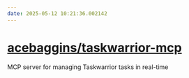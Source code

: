 ```yaml
---
date: 2025-05-12 10:21:36.002142
---
```


# [acebaggins/taskwarrior-mcp](https://github.com/acebaggins/taskwarrior-mcp)

MCP server for managing Taskwarrior tasks in real-time